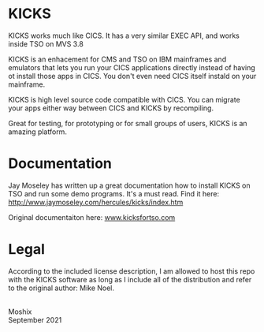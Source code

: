 # KICKS

KICKS works much like CICS. It has a very similar EXEC API, and works inside TSO on MVS 3.8

KICKS is an enhacement for CMS and TSO on IBM mainframes and emulators that lets you run your CICS applications directly instead of having ot install those apps in CICS. You don't even need CICS itself instald on your mainframe. 

KICKS is high level source code compatible with CICS. You can migrate your apps either way between CICS and KICKS by recompiling. 

Great for testing, for prototyping or for small groups of users, KICKS is an amazing platform. 

Documentation
=============

Jay Moseley has written up a great documentation how to install KICKS on TSO and run some demo programs. It's a must read. Find it here: http://www.jaymoseley.com/hercules/kicks/index.htm

Original documentaiton here: www.kicksfortso.com

Legal
=====

According to the included license description, I am allowed to host this repo with the KICKS software as long as I include all of the distribution and refer to the original author: Mike Noel.
<br><br>

Moshix
<br>
September 2021
